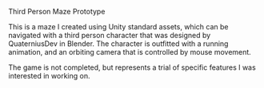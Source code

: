 Third Person Maze Prototype


This is a maze I created using Unity standard assets, which can be navigated with a third person character that was designed by QuaterniusDev in Blender. The character is outfitted with a running animation, and an orbiting camera that is controlled by mouse movement.

The game is not completed, but represents a trial of specific features I was interested in working on.
